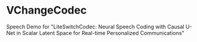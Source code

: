 # VChangeCodec
Speech Demo for "LiteSwitchCodec: Neural Speech Coding with Causal U-Net in Scalar Latent Space for Real-time Personalized Communications"
